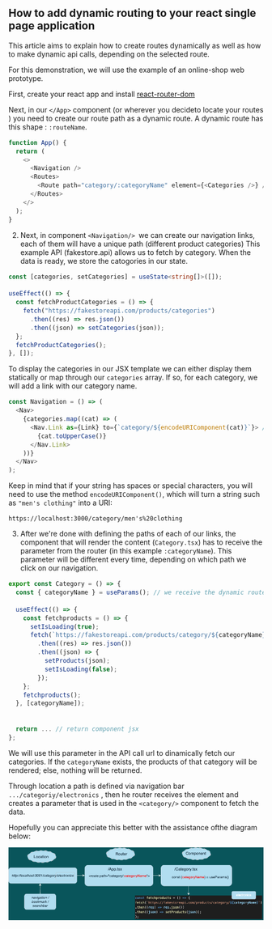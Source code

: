 <h2>How to add dynamic routing to your react single page application</h2>

This article aims to explain how to create routes dynamically as well as how to make dynamic api calls, depending on the selected route.

For this demonstration, we will use the example of an online-shop web prototype.

First, create your react app and install [react-router-dom](https://reactrouter.com/en/v6.3.0/getting-started/installation)

Next, in our `</App>` component (or wherever you decideto locate your routes ) you need to create our route path as a dynamic route. A dynamic route has this shape : `:routeName`.


```js
function App() {
  return (
    <>
      <Navigation />
      <Routes>
        <Route path="category/:categoryName" element={<Categories />} />
      </Routes>
    </>
  );
}
```

2. Next, in component `<Navigation/> `we can create our navigation links, each of them will have a unique path (different product categories)
   This example API (fakestore.api) allows us to fetch by category. When the data is ready, we store the catogories in our state.

```ts
const [categories, setCategories] = useState<string[]>([]);

useEffect(() => {
  const fetchProductCategories = () => {
    fetch("https://fakestoreapi.com/products/categories")
      .then((res) => res.json())
      .then((json) => setCategories(json));
  };
  fetchProductCategories();
}, []);
```

To display the categories in our JSX template we can either display them statically or map through our `categories` array. If so, for each category, we will add a link with our category name.

```ts
const Navigation = () => (
  <Nav>
    {categories.map((cat) => (
      <Nav.Link as={Link} to={`category/${encodeURIComponent(cat)}`}> // route with encoded URI string
        {cat.toUpperCase()}
      </Nav.Link>
    ))}
  </Nav>
);
```

Keep in mind that if your string has spaces or special characters, you will need to use the method `encodeURIComponent()`, which will turn a string such as `"men's clothing"` into a URI:

```
https://localhost:3000/category/men's%20clothing
```

3. After we're done with defining the paths of each of our links, the component that will render the content (`Category.tsx`) has to receive the parameter from the router (in this example `:categoryName`). This parameter will be different every time, depending on which path we click on our navigation.


```js
export const Category = () => {
  const { categoryName } = useParams(); // we receive the dynamic route name as a parameter

  useEffect(() => {
    const fetchproducts = () => {
      setIsLoading(true);
      fetch(`https://fakestoreapi.com/products/category/${categoryName}`) // we use the parameter to fetch the products of the chosen category in <Navigation/>
        .then((res) => res.json())
        .then((json) => {
          setProducts(json);
          setIsLoading(false);
        });
    };
    fetchproducts();
  }, [categoryName]);


  return ... // return component jsx
};
```

We will use this parameter in the API call url to dinamically fetch our categories. If the `categoryName` exists, the products of that category will be rendered; else, nothing will be returned. 

Through location a path is defined via navigation bar `.../categoriy/electronics` , then he router receives the element and creates a parameter that is used in the `<category/>` component to fetch the data.

 Hopefully you can appreciate this better with the assistance ofthe diagram below:

![diagram1](diagram1.png)
